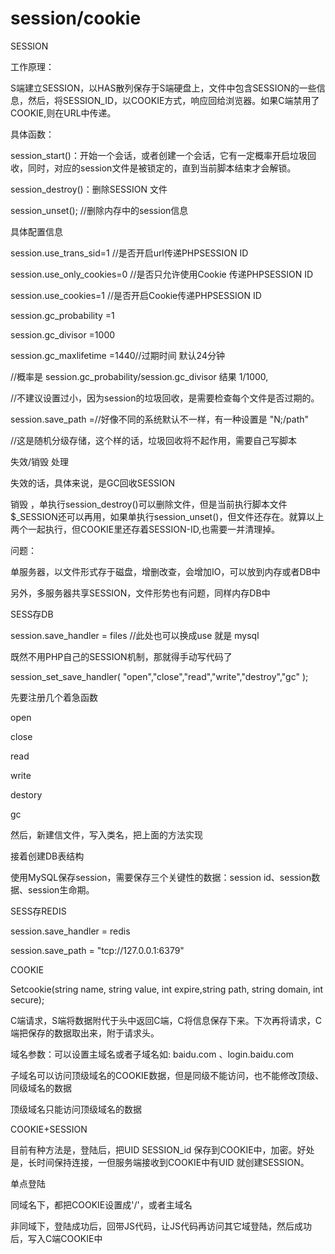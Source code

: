 # session/cookie

SESSION

工作原理：

S端建立SESSION，以HAS散列保存于S端硬盘上，文件中包含SESSION的一些信息，然后，将SESSION\_ID，以COOKIE方式，响应回给浏览器。如果C端禁用了COOKIE,则在URL中传递。

具体函数：

session\_start\(\)：开始一个会话，或者创建一个会话，它有一定概率开启垃圾回收，同时，对应的session文件是被锁定的，直到当前脚本结束才会解锁。

session\_destroy\(\)：删除SESSION 文件

session\_unset\(\); //删除内存中的session信息

具体配置信息

session.use\_trans\_sid=1 //是否开启url传递PHPSESSION ID

session.use\_only\_cookies=0 //是否只允许使用Cookie 传递PHPSESSION ID

session.use\_cookies=1 //是否开启Cookie传递PHPSESSION ID

session.gc\_probability =1

session.gc\_divisor =1000

session.gc\_maxlifetime =1440//过期时间 默认24分钟

//概率是 session.gc\_probability/session.gc\_divisor 结果 1/1000,

//不建议设置过小，因为session的垃圾回收，是需要检查每个文件是否过期的。

session.save\_path =//好像不同的系统默认不一样，有一种设置是 "N;/path"

//这是随机分级存储，这个样的话，垃圾回收将不起作用，需要自己写脚本

失效/销毁 处理

失效的话，具体来说，是GC回收SESSION

销毁 ，单执行session\_destroy\(\)可以删除文件，但是当前执行脚本文件$\_SESSION还可以再用，如果单执行session\_unset\(\)，但文件还存在。就算以上两个一起执行，但COOKIE里还存着SESSION\-ID,也需要一并清理掉。

问题：

单服务器，以文件形式存于磁盘，增删改查，会增加IO，可以放到内存或者DB中

另外，多服务器共享SESSION，文件形势也有问题，同样内存DB中

SESS存DB

session.save\_handler = files //此处也可以换成use 就是 mysql

既然不用PHP自己的SESSION机制，那就得手动写代码了

session\_set\_save\_handler\( "open","close","read","write","destroy","gc" \);

先要注册几个着急函数

open

close

read

write

destory

gc

然后，新建信文件，写入类名，把上面的方法实现

接着创建DB表结构

使用MySQL保存session，需要保存三个关键性的数据：session id、session数据、session生命期。

SESS存REDIS

session.save\_handler = redis

session.save\_path = "tcp://127.0.0.1:6379"

COOKIE

Setcookie\(string name, string value, int expire,string path, string domain, int secure\);

C端请求，S端将数据附代于头中返回C端，C将信息保存下来。下次再将请求，C端把保存的数据取出来，附于请求头。

域名参数：可以设置主域名或者子域名如: baidu.com 、login.baidu.com

子域名可以访问顶级域名的COOKIE数据，但是同级不能访问，也不能修改顶级、同级域名的数据

顶级域名只能访问顶级域名的数据

COOKIE\+SESSION

目前有种方法是，登陆后，把UID SESSION\_id 保存到COOKIE中，加密。好处是，长时间保持连接，一但服务端接收到COOKIE中有UID 就创建SESSION。

单点登陆

同域名下，都把COOKIE设置成'/'，或者主域名

非同域下，登陆成功后，回带JS代码，让JS代码再访问其它域登陆，然后成功后，写入C端COOKIE中
